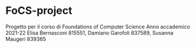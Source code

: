 # FoCS-project

Progetto per il corso di Foundations of Computer Science
Anno accademico 2021-22
Elisa Bernasconi 815551, Damiano Garofoli 837589, Susanna Maugeri 839365
